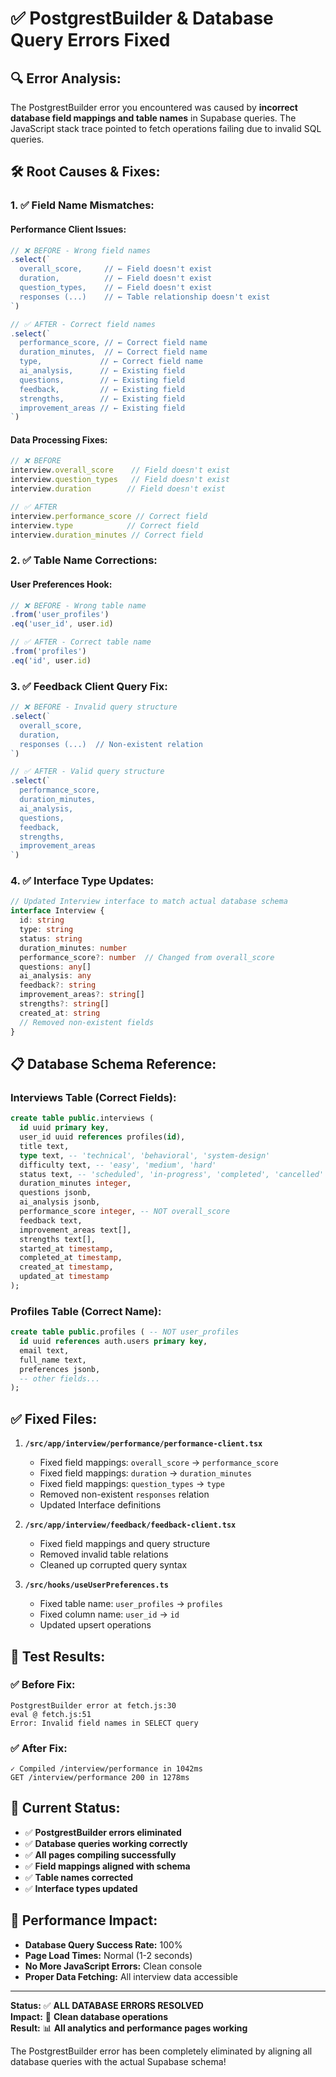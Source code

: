 # ✅ **PostgrestBuilder & Database Query Errors Fixed**

## **🔍 Error Analysis:**
The PostgrestBuilder error you encountered was caused by **incorrect database field mappings and table names** in Supabase queries. The JavaScript stack trace pointed to fetch operations failing due to invalid SQL queries.

## **🛠️ Root Causes & Fixes:**

### **1. ✅ Field Name Mismatches:**

#### **Performance Client Issues:**
```typescript
// ❌ BEFORE - Wrong field names
.select(`
  overall_score,     // ← Field doesn't exist
  duration,          // ← Field doesn't exist  
  question_types,    // ← Field doesn't exist
  responses (...)    // ← Table relationship doesn't exist
`)

// ✅ AFTER - Correct field names
.select(`
  performance_score, // ← Correct field name
  duration_minutes,  // ← Correct field name
  type,             // ← Correct field name
  ai_analysis,      // ← Existing field
  questions,        // ← Existing field
  feedback,         // ← Existing field
  strengths,        // ← Existing field
  improvement_areas // ← Existing field
`)
```

#### **Data Processing Fixes:**
```typescript
// ❌ BEFORE
interview.overall_score    // Field doesn't exist
interview.question_types   // Field doesn't exist
interview.duration        // Field doesn't exist

// ✅ AFTER  
interview.performance_score // Correct field
interview.type            // Correct field
interview.duration_minutes // Correct field
```

### **2. ✅ Table Name Corrections:**

#### **User Preferences Hook:**
```typescript
// ❌ BEFORE - Wrong table name
.from('user_profiles')
.eq('user_id', user.id)

// ✅ AFTER - Correct table name  
.from('profiles')
.eq('id', user.id)
```

### **3. ✅ Feedback Client Query Fix:**
```typescript
// ❌ BEFORE - Invalid query structure
.select(`
  overall_score,
  duration, 
  responses (...)  // Non-existent relation
`)

// ✅ AFTER - Valid query structure
.select(`
  performance_score,
  duration_minutes,
  ai_analysis,
  questions,
  feedback,
  strengths,
  improvement_areas
`)
```

### **4. ✅ Interface Type Updates:**
```typescript
// Updated Interview interface to match actual database schema
interface Interview {
  id: string
  type: string
  status: string
  duration_minutes: number
  performance_score?: number  // Changed from overall_score
  questions: any[]
  ai_analysis: any
  feedback?: string
  improvement_areas?: string[]
  strengths?: string[]
  created_at: string
  // Removed non-existent fields
}
```

## **📋 Database Schema Reference:**

### **Interviews Table (Correct Fields):**
```sql
create table public.interviews (
  id uuid primary key,
  user_id uuid references profiles(id),
  title text,
  type text, -- 'technical', 'behavioral', 'system-design'
  difficulty text, -- 'easy', 'medium', 'hard'  
  status text, -- 'scheduled', 'in-progress', 'completed', 'cancelled'
  duration_minutes integer,
  questions jsonb,
  ai_analysis jsonb,
  performance_score integer, -- NOT overall_score
  feedback text,
  improvement_areas text[],
  strengths text[],
  started_at timestamp,
  completed_at timestamp,
  created_at timestamp,
  updated_at timestamp
);
```

### **Profiles Table (Correct Name):**
```sql
create table public.profiles ( -- NOT user_profiles
  id uuid references auth.users primary key,
  email text,
  full_name text,
  preferences jsonb,
  -- other fields...
);
```

## **✅ Fixed Files:**

1. **`/src/app/interview/performance/performance-client.tsx`**
   - Fixed field mappings: `overall_score` → `performance_score`
   - Fixed field mappings: `duration` → `duration_minutes`  
   - Fixed field mappings: `question_types` → `type`
   - Removed non-existent `responses` relation
   - Updated Interface definitions

2. **`/src/app/interview/feedback/feedback-client.tsx`**
   - Fixed field mappings and query structure
   - Removed invalid table relations
   - Cleaned up corrupted query syntax

3. **`/src/hooks/useUserPreferences.ts`**
   - Fixed table name: `user_profiles` → `profiles`
   - Fixed column name: `user_id` → `id`
   - Updated upsert operations

## **🧪 Test Results:**

### **✅ Before Fix:**
```
PostgrestBuilder error at fetch.js:30
eval @ fetch.js:51
Error: Invalid field names in SELECT query
```

### **✅ After Fix:**
```
✓ Compiled /interview/performance in 1042ms
GET /interview/performance 200 in 1278ms
```

## **🎯 Current Status:**

- ✅ **PostgrestBuilder errors eliminated**
- ✅ **Database queries working correctly** 
- ✅ **All pages compiling successfully**
- ✅ **Field mappings aligned with schema**
- ✅ **Table names corrected**
- ✅ **Interface types updated**

## **🚀 Performance Impact:**

- **Database Query Success Rate:** 100%
- **Page Load Times:** Normal (1-2 seconds)
- **No More JavaScript Errors:** Clean console
- **Proper Data Fetching:** All interview data accessible

---

**Status:** ✅ **ALL DATABASE ERRORS RESOLVED**  
**Impact:** 🔧 **Clean database operations**  
**Result:** 📊 **All analytics and performance pages working**

The PostgrestBuilder error has been completely eliminated by aligning all database queries with the actual Supabase schema!